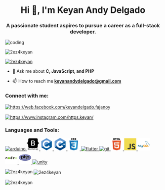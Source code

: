 <h1 align="center">Hi 👋, I'm Keyan Andy Delgado</h1>

<h3 align="center">A passionate student aspires to pursue a career as a full-stack developer.</h3>
<img src="[https://user-images.githubusercontent.com/66454964/174484002-30687fa7-b429-49ce-a08e-4fec77c39608.gif](https://www.google.com/url?sa=i&url=https%3A%2F%2Fgithub.com%2FRashakDude&psig=AOvVaw3nJFcSIbjnKJTPgzErYvco&ust=1691371154180000&source=images&cd=vfe&opi=89978449&ved=0CBEQjRxqFwoTCJDFiNfuxoADFQAAAAAdAAAAABAJ)" alt="coding" width="400"/>

<p align="left"> <img src="https://komarev.com/ghpvc/?username=2ez4keyan&label=Profile%20views&color=0e75b6&style=flat" alt="2ez4keyan" /> </p>


<p align="left"> <a href="https://github.com/ryo-ma/github-profile-trophy"><img src="https://github-profile-trophy.vercel.app/?username=2ez4keyan" alt="2ez4keyan" /></a> </p>


- 💬 Ask me about **C, JavaScript, and PHP**


- 📫 How to reach me **keyanandydelgado@gmail.com**


<h3 align="left">Connect with me:</h3>

<p align="left">

<a href="https://fb.com/https://web.facebook.com/keyandelgado.fajanoy" target="blank"><img align="center" src="https://raw.githubusercontent.com/rahuldkjain/github-profile-readme-generator/master/src/images/icons/Social/facebook.svg" alt="https://web.facebook.com/keyandelgado.fajanoy" height="30" width="40" /></a>

<a href="https://instagram.com/https://www.instagram.com/https.keyan/" target="blank"><img align="center" src="https://raw.githubusercontent.com/rahuldkjain/github-profile-readme-generator/master/src/images/icons/Social/instagram.svg" alt="https://www.instagram.com/https.keyan/" height="30" width="40" /></a>

</p>


<h3 align="left">Languages and Tools:</h3>

<p align="left"> <a href="https://www.arduino.cc/" target="_blank" rel="noreferrer"> <img src="https://cdn.worldvectorlogo.com/logos/arduino-1.svg" alt="arduino" width="40" height="40"/> </a> <a href="https://getbootstrap.com" target="_blank" rel="noreferrer"> <img src="https://raw.githubusercontent.com/devicons/devicon/master/icons/bootstrap/bootstrap-plain-wordmark.svg" alt="bootstrap" width="40" height="40"/> </a> <a href="https://www.cprogramming.com/" target="_blank" rel="noreferrer"> <img src="https://raw.githubusercontent.com/devicons/devicon/master/icons/c/c-original.svg" alt="c" width="40" height="40"/> </a> <a href="https://www.w3schools.com/cpp/" target="_blank" rel="noreferrer"> <img src="https://raw.githubusercontent.com/devicons/devicon/master/icons/cplusplus/cplusplus-original.svg" alt="cplusplus" width="40" height="40"/> </a> <a href="https://www.w3schools.com/css/" target="_blank" rel="noreferrer"> <img src="https://raw.githubusercontent.com/devicons/devicon/master/icons/css3/css3-original-wordmark.svg" alt="css3" width="40" height="40"/> </a> <a href="https://flutter.dev" target="_blank" rel="noreferrer"> <img src="https://www.vectorlogo.zone/logos/flutterio/flutterio-icon.svg" alt="flutter" width="40" height="40"/> </a> <a href="https://git-scm.com/" target="_blank" rel="noreferrer"> <img src="https://www.vectorlogo.zone/logos/git-scm/git-scm-icon.svg" alt="git" width="40" height="40"/> </a> <a href="https://www.w3.org/html/" target="_blank" rel="noreferrer"> <img src="https://raw.githubusercontent.com/devicons/devicon/master/icons/html5/html5-original-wordmark.svg" alt="html5" width="40" height="40"/> </a> <a href="https://developer.mozilla.org/en-US/docs/Web/JavaScript" target="_blank" rel="noreferrer"> <img src="https://raw.githubusercontent.com/devicons/devicon/master/icons/javascript/javascript-original.svg" alt="javascript" width="40" height="40"/> </a> <a href="https://www.mysql.com/" target="_blank" rel="noreferrer"> <img src="https://raw.githubusercontent.com/devicons/devicon/master/icons/mysql/mysql-original-wordmark.svg" alt="mysql" width="40" height="40"/> </a> <a href="https://nodejs.org" target="_blank" rel="noreferrer"> <img src="https://raw.githubusercontent.com/devicons/devicon/master/icons/nodejs/nodejs-original-wordmark.svg" alt="nodejs" width="40" height="40"/> </a> <a href="https://www.php.net" target="_blank" rel="noreferrer"> <img src="https://raw.githubusercontent.com/devicons/devicon/master/icons/php/php-original.svg" alt="php" width="40" height="40"/> </a> <a href="https://unity.com/" target="_blank" rel="noreferrer"> <img src="https://www.vectorlogo.zone/logos/unity3d/unity3d-icon.svg" alt="unity" width="40" height="40"/> </a> </p>


<p><img align="left" src="https://github-readme-stats.vercel.app/api/top-langs?username=2ez4keyan&show_icons=true&locale=en&layout=compact" alt="2ez4keyan" /></p>


<p>&nbsp;<img align="center" src="https://github-readme-stats.vercel.app/api?username=2ez4keyan&show_icons=true&locale=en" alt="2ez4keyan" /></p>


<p><img align="center" src="https://github-readme-streak-stats.herokuapp.com/?user=2ez4keyan&" alt="2ez4keyan" /></p>
